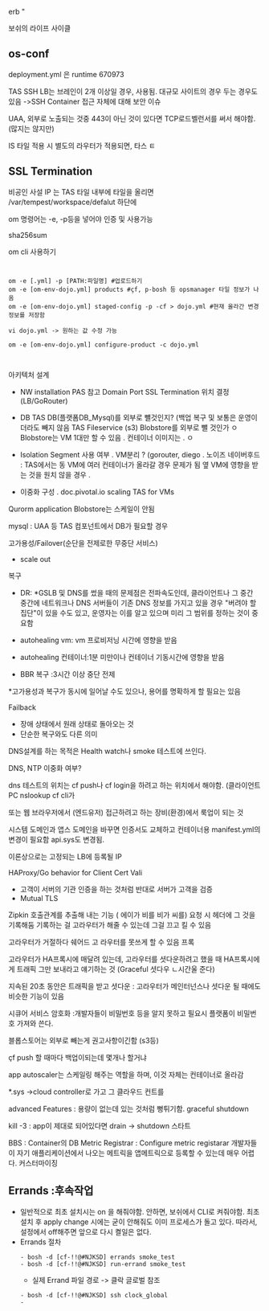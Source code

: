 

erb " 

보쉬의 라이프 사이클


os-conf 
- 


deployment.yml 은 runtime 670973


TAS SSH LB는 브레인이 2개 이상일 경우, 사용됨.
대규모 사이트의 경우 두는 경우도 있음
->SSH Container 접근 자체에 대해 보안 이슈 

UAA, 
외부로 노출되는 것중 443이 아닌 것이 있다면 TCP로드벨런서를 써서 해야함. (많지는 않지만) 

IS 타일 적용 시 별도의 라우터가 적용되면, 타스 ㅌ 

## 

## SSL Termination


비공인 사설 IP 는 TAS 타일 내부에 
타일을 올리면 /var/tempest/workspace/defalut 하단에 



om 명령어는 -e, -p등을 넣어야 인증 및 사용가능 

sha256sum 

om cli 사용하기
# 



```
om -e [.yml] -p [PATH:파일명] #업로드하기 
om -e [om-env-dojo.yml] products #çf, p-bosh 등 opsmanager 타일 정보가 나옴
om -e [om-env-dojo.yml] staged-config -p -cf > dojo.yml #현재 올라간 변경 정보를 저장함

vi dojo.yml -> 원하는 값 수정 가능

om -e [om-env-dojo.yml] configure-product -c dojo.yml



```




아키텍처 설계
- NW
installation PAS 참고
Domain Port SSL Termination 위치 결정 (LB/GoRouter) 

- DB
TAS DB(플랫폼DB_Mysql)를 외부로 뺼것인지? (백업 복구 및 
보통은 운영이더라도 빼지 않음
TAS Fileservice (s3) Blobstore를 외부로 뺄 것인가
ㅇ Blobstore는 VM 1대만 할 수 있음
. 컨테이너 이미지는 
. 
ㅇ 

- Isolation Segment 사용 여부
. VM분리 ? (gorouter, diego 
. 노이즈 네이버후드 : TAS에서는 동 VM에 여러 컨테이너가 올라갈 경우 문제가 됨 옆 VM에 영향을 받는 것을 원치 않을 경우
. 



- 이중화 구성
. doc.pivotal.io scaling TAS for VMs 

Qurorm
application 
Blobstore는 스케일이 안됨 

mysql : UAA 등 TAS 컴포넌트에서 DB가 필요할 경우


고가용성/Failover(순단을 전제로한 무중단 서비스)
- scale out


복구
- DR:
*GSLB 및 DNS를 썼을 때의 문제점은 전파속도인데, 클라이언트나 그 중간 중간에 네트워크나 DNS 서버들이 기존 DNS 정보를 가지고 있을 경우 "버려야 할 집단"이 있을 수도 있고, 운영자는 이를 알고 있으며 미리 그 범위를 정하는 것이 중요함 

- autohealing vm: vm 프로비저닝 시간에 영향을 받음
- autohealing 컨테이너:1분 미만이나 컨테이너 기동시간에 영향을 받음
- BBR 복구 :3시간 이상 중단 전제 

*고가용성과 복구가 동시에 일어날 수도 있으나, 용어를 명확하게 할 필요는 있음 

Failback
- 장애 상태에서 원래 상태로 돌아오는 것
- 단순한 복구와도 다른 의미


DNS설계를 하는 목적은
Health watch나 smoke 테스트에 쓰인다. 

DNS, NTP 이중화 여부? 

dns 테스트의 위치는 cf push나 cf login을 하려고 하는 위치에서 해야함. (클라이언트 PC nslookup cf cli가 

또는 웹 브라우저에서 (엔드유저) 접근하려고 하는 장비(환경)에서 룩업이 되는 것


시스템 도메인과 앱스 도메인을 바꾸면 인증서도 교체하고 컨테이너용 manifest.yml의 변경이 필요함 api.sys도 변경됨. 

이론상으로는 고정되는 LB에 등록될 IP


HAProxy/Go behavior for Client Cert Vali
- 고객이 서버의 기관 인증을 하는 것처럼 반대로 서버가 고객을 검증
- Mutual TLS 

Zipkin 호출관계를 추출해 내는 기능 ( 에이가 비를 비가 씨를) 
요청 시 헤더에 그 것을 기록해둠
기록하는 걸 고라우터가 해줄 수 있는데 그걸 끄고 킬 수 있음 

고라우터가 거절하다 쉐어드 고 라우터를 못쓰게 할 수 있음
프록 

고라우터가 HA프록시에 매달려 있는데, 고라우터를 셧다운하려고 했을 때 HA프록시에게 트래픽 그만 보내라고 얘기하는 것 (Graceful 셧다우 ㄴ시간울 준다) 

지속된 20초 동안은 트래픽을 받고 셧다운 : 고라우터가 메인터넌스나 셧다운 될 때에도 비슷한 기능이 있음 


시큐어 서비스 암호화
:개발자들이 비밀번호 등을 알지 못하고 필요시 플랫폼이 비밀번호 가져와 쓴다. 

블롭스토어는 외부로 빼는게 권고사항이긴함 (s3등) 

çf push 할 때마다 백업이되는데 몇개나 할거냐 

app autoscaler는 스케일링 해주는 역할을 하며, 이것 자체는 컨테이너로 올라감 

*.sys ->cloud controller로 가고 그 클라우드 컨트를


advanced Features : 용량이 없는데 있는 것처럼 뻥튀기함.
graceful shutdown


kill -3 : app이 제대로 되어있다면 drain -> shutdown 스타트 

BBS : Container의 DB
Metric Registrar : Configure metric registarar
개발자들이 자기 애플리케이션에서 나오는 메트릭을 앱메트릭으로 등록할 수 있는데 매우 어렵다. 커스터마이징 



## Errands :후속작업 
- 일반적으로 최초 설치시는 on 을 해줘야함. 안하면, 보쉬에서 CLI로 켜줘야함. 
최초 설치 후 apply change 시에는 굳이 안해줘도 이미 프로세스가 돌고 있다. 따라서, 설정에서 off해주면 앞으로 다시 켤일은 없다.
- Errands 절차
  ```
  - bosh -d [cf-!!@#NJKSD] errands smoke_test
  - bosh -d [cf-!!@#NJKSD] run-errand smoke_test
  ```
  * 실제 Errand 파일 경로 -> 클락 글로벌 참조
  ```
  - bosh -d [cf-!!@#NJKSD] ssh clock_global
  - 
  ```
  



















